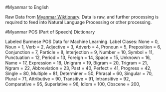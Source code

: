 #Myanmar to English

Raw Data from <a href="https://my.wiktionary.org/wiki/%E1%80%97%E1%80%9F%E1%80%AD%E1%80%AF%E1%80%85%E1%80%AC%E1%80%99%E1%80%BB%E1%80%80%E1%80%BA%E1%80%94%E1%80%BE%E1%80%AC">Myanmar Wiktionary</a>. Data is raw, and further processing is required to feed into Natural Language Processing or other processing.

#Myanmar POS (Part of Speech) Dictionary

Labeled Burmese POS Data for Machine Learning. Label Clases:
            None = 0,
            Noun = 1,
            Verb = 2,
            Adjective = 3,
            Adverb = 4,
            Pronoun = 5,
            Preposition = 6,
            Conjunction = 7,
            Particle = 8,
            Interjection = 9,
            Number = 10,
            Symbol = 11,
            Punctuation = 12,
            Period = 13,
            Foreign = 14,
            Space = 15,
            Unknown = 16,
            Name = 17,
            Expression = 18,
            Unigram = 19,
            Bigram = 20,
            Trigram = 21,
            Ngram = 22,
            Abbreviation = 23,
            Past = 40,
            Perfect = 41,
            Progress = 42,
            Single = 80,
            Multiple = 81,
            Determiner = 50,
            Phrasal = 60,
            Singular = 70,
            Plural = 71,
            Attributive = 90,
            Transitive = 91,
            Intransitive = 92,           
            Comparative = 95,
            Superlative = 96,
            Idiom = 100,
            Obscene = 200,
